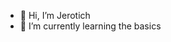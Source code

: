 - 👋 Hi, I’m Jerotich
- 🌱 I’m currently learning the basics

<!---
Jxrotich/Jxrotich is a ✨ special ✨ repository because its `README.md` (this file) appears on your GitHub profile.
You can click the Preview link to take a look at your changes.
--->
